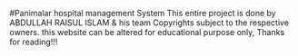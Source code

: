 #Panimalar hospital management System
This entire project is done by ABDULLAH RAISUL ISLAM & his team
Copyrights subject to the respective owners.
this website can be altered for educational purpose only,
Thanks for reading!!!
